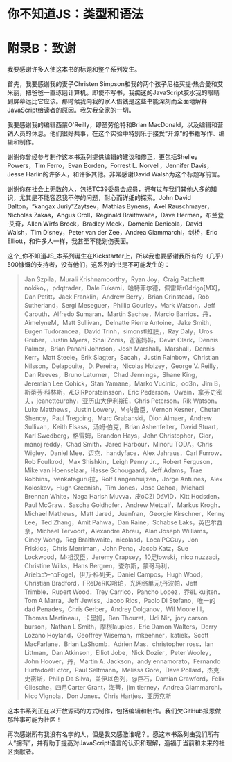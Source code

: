 
# 你不知道JS：类型和语法

# 附录B：致谢

我要感谢许多人使这本书的标题和整个系列发生。

首先，我要感谢我的妻子Christen Simpson和我的两个孩子尼格买提·热合曼和艾米丽，把爸爸一直琢磨计算机。即使不写书，我痴迷的JavaScript胶水我的眼睛到屏幕远比它应该。那时候我向我的家人借钱是这些书能深刻而全面地解释JavaScript给读者的原因。我欠我全家的一切。

我要感谢我的编辑西蒙O'Reilly，即圣劳伦特和Brian MacDonald，以及编辑和营销人员的休息。他们很好共事，在这个实验中特别乐于接受“开源”的书籍写作、编辑和制作。

谢谢你曾经参与制作这本书系列提供编辑的建议和修正，更包括Shelley Powers，Tim Ferro，Evan Borden，Forrest L. Norvell，Jennifer Davis，Jesse Harlin的许多人，和许多其他。非常感谢David Walsh为这个标题写前言。

谢谢你在社会上无数的人，包括TC39委员会成员，拥有过与我们其他人多的知识，尤其是不能容忍我不停的问题，耐心而详细的探索。John David Dalton，“kangax Juriy“Zaytsev，Mathias Bynens，Axel Rauschmayer，Nicholas Zakas，Angus Croll，Reginald Braithwaite，Dave Herman，布兰登·艾奇，Allen Wirfs Brock，Bradley Meck，Domenic Denicola，David Walsh，Tim Disney，Peter van der Zee，Andrea Giammarchi，剑桥，Eric Elliott，和许多人一样，我甚至不能划伤表面。

这个_你不知道JS_本系列诞生在Kickstarter上，所以我也要感谢我所有的（几乎）500慷慨的支持者，没有他们，这系列的书是不可能发生的：

> Jan Szpila，Murali Krishnamoorthy，Ryan Joy，Craig Patchett nokiko，，pdqtrader，Dale Fukami，哈特菲尔德，佩雷斯r0drigo[MX]，Dan Petitt，Jack Franklin，Andrew Berry，Brian Grinstead，Rob Sutherland，Sergi Meseguer，Phillip Gourley，Mark Watson，Jeff Carouth，Alfredo Sumaran，Martin Sachse，Marcio Barrios，丹，AimelyneM，Matt Sullivan，Delnatte Pierre Antoine，Jake Smith，Eugen Tudorancea，David Trinh，simonstl虹膜，，Ray Daly，Uros Gruber，Justin Myers，Shai Zonis，爸爸妈妈，Devin Clark，Dennis Palmer，Brian Panahi Johnson，Josh Marshall，Marshall，Dennis Kerr，Matt Steele，Erik Slagter，Sacah，Justin Rainbow，Christian Nilsson，Delapouite，D. Pereira，Nicolas Hoizey，George V. Reilly，Dan Reeves，Bruno Laturner，Chad Jennings，Shane King，Jeremiah Lee Cohick，Stan Yamane，Marko Vucinic，od3n，Jim B，斯蒂芬·科林斯，ÆGIRÞorsteinsson，Eric Pederson，Owain，拿芬史密夫，jeanetteurphy，亚历山大伊利斯É，Chris Peterson，Rik Watson，Luke Matthews，Justin Lowery，M·内鲁臣，Vernon Kesner，Chetan Shenoy，Paul Tregoing，Marc Grabanski，Dion Almaer，Andrew Sullivan，Keith Elsass，汤姆·伯克，Brian Ashenfelter，David Stuart，Karl Swedberg，格雷姆，Brandon Hays，John Christopher，Gior，manoj reddy，Chad Smith，Jared Harbour，Minoru TODA，Chris Wigley，Daniel Mee，迈克，handyface，Alex Jahraus，Carl Furrow，Rob Foulkrod，Max Shishkin，Leigh Penny Jr.，Robert Ferguson，Mike van Hoenselaar，Hasse Schougaard，Jeff Adams，Trae Robbins，venkataguru拉，Rolf Langenhuijzen，Jorge Antunes，Alex Koloskov，Hugh Greenish，Tim Jones，Jose Ochoa，Michael Brennan White，Naga Harish Muvva，皮óCZI DáVID，Kitt Hodsden，Paul McGraw，Sascha Goldhofer，Andrew Metcalf，Markus Krogh，Michael Mathews，Matt Jared，Juanfran，Georgie Kirschner，Kenny Lee，Ted Zhang，Amit Pahwa，Dan Raine，Schabse Laks，英巴尔西奈，Michael Tervoort，Alexandre Abreu，Alan Joseph Williams，Cindy Wong，Reg Braithwaite，nicolasd，LocalPCGuy，Jon Friskics，Chris Merriman，John Pena，Jacob Katz，Sue Lockwood，M·祖汉臣，Jeremy Crapsey，10足łowski，nico nuzzaci，Christine Wilks，Hans Bergren，查尔斯，蒙哥马利，Arielבר-לבבFogel，伊万·科列夫，Daniel Campos，Hugh Wood，Christian Bradford，FRéDéRIC哈珀，光网络单元ţ丹波帕，Jeff Trimble，Rupert Wood，Trey Carrico，Pancho Lopez，乔ëL kuijten，Tom A Marra，Jeff Jewiss，Jacob Rios，Paolo Di Stefano，唯一的dad Penades，Chris Gerber，Andrey Dolganov，Wil Moore III，Thomas Martineau，卡里姆，Ben Thouret，Udi Nir，jory carson burson，Nathan L Smith，摩根laupies，Eric Damon Walters，Derry Lozano Hoyland，Geoffrey Wiseman，mkeehner，katiek，Scott MacFarlane，Brian LaShomb，Adrien Mas，christopher ross，Ian Littman，Dan Atkinson，Elliot Jobe，Nick Dozier，Peter Wooley，John Hoover，丹，Martin A. Jackson，andy ennamorato，Fernando HurtadoéH ctor，Paul Seltmann，Melissa Gore，Dave Pollard，杰克·史密斯，Philip Da Silva，盖伊以色列，@巨石，Damian Crawford，Felix Gliesche，四月Carter Grant，海蒂，jim tierney，Andrea Giammarchi，Nico Vignola，Don Jones，Chris Hartjes，亚历克斯

这本书系列正在以开放源码的方式制作，包括编辑和制作。我们欠GitHub报恩做那种事可能为社区！

再次感谢所有我没有名字的人，但是我又感激谁呢？。愿这本书系列由我们所有人“拥有”，并有助于提高对JavaScript语言的认识和理解，造福于当前和未来的社区贡献者。
